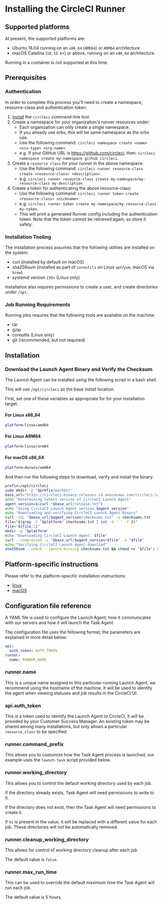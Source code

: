 # Installing the CircleCI Runner

## Supported platforms

At present, the supported platforms are:
* Ubuntu 18.04 running on an `x86_64` (`AMD64`) or `ARM64` architecture
* macOS Catalina (`10.15.6+`) or above, running on an `x86_64` architecture.

Running in a container is not supported at this time.

## Prerequisites

### Authentication

In order to complete this process you'll need to create a namespace, resource-class and authentication token:

1. [Install](https://circleci.com/docs/2.0/local-cli/#installation) the `circleci` command-line tool.
2. Create a namespace for your organization's runner resources under:
   * Each organization can only create a single namespace.
   * If you already use orbs, this will be same namespace as the orbs use.
   * Use the following command: `circleci namespace create <name> <vcs-type> <org-name>`.
   * e.g. If your GitHub URL is https://github.com/circleci, then: `circleci namespace create my-namespace github circleci`.
3. Create a `resource class` for your runner in the above namespace:
   * Use the following command: `circleci runner resource-class create <resource-class> <description>`.
   * e.g. `circleci runner resource-class create my-namespace/my-resource-class my-description`
4. Create a token for authenticating the above resource-class:
   * Use the following command: `circleci runner token create <resource-class> <nickname>`.
   * e.g. `circleci runner token create my-namespace/my-resource-class my-token`.
   * This will print a generated Runner config including the authentication token. Note that the token cannot be retrieved again, so store it safely.

### Installation Tooling

The installation process assumes that the following utilities are installed on the system:

* curl (installed by default on macOS)
* sha256sum (installed as part of `coreutils` on Linux `apt`/`yum`, macOS via `brew`)
* systemd version `235+` (Linux only)

Installation also requires permissions to create a user, and create directories under `/opt`.

### Job Running Requirements

Running jobs requires that the following tools are available on the machine:

* tar
* gzip
* coreutils (Linux only)
* git (recommended, but not required)

## Installation

### Download the Launch Agent Binary and Verify the Checksum

The Launch Agent can be installed using the following script in a bash shell.

This will use `/opt/circleci` as the base install location.

First, set one of these variables as appropriate for for your installation target.

#### For Linux x86_64
```bash
platform=linux/amd64
```

#### For Linux ARM64
```bash
platform=linux/arm64
```

#### For macOS x86_64
```bash
platform=darwin/amd64
```

And then run the following steps to download, verify and install the binary.

```bash
prefix=/opt/circleci
sudo mkdir -p "$prefix/workdir"
base_url="https://circleci-binary-releases.s3.amazonaws.com/circleci-launch-agent"
echo "Determining latest version of CircleCI Launch Agent"
agent_version=$(curl "$base_url/release.txt")
echo "Using CircleCI Launch Agent version $agent_version"
echo "Downloading and verifying CircleCI Launch Agent Binary"
curl -sSL "$base_url/$agent_version/checksums.txt" -o checksums.txt
file="$(grep -F "$platform" checksums.txt | cut -d ' ' -f 2)"
file="${file:1}"
mkdir -p "$platform"
echo "Downloading CircleCI Launch Agent: $file"
curl --compressed -L "$base_url/$agent_version/$file" -o "$file"
echo "Verifying CircleCI Launch Agent download"
sha256sum --check --ignore-missing checksums.txt && chmod +x "$file"; sudo cp "$file" "$prefix/circleci-launch-agent" || echo "Invalid checksum for CircleCI Launch Agent, please try download again"
```

## Platform-specific instructions

Please refer to the platform-specific installation instructions:
* [linux](./INSTALL-linux.md)
* [macOS](./INSTALL-macos.md)

## Configuration file reference

A YAML file is used to configure the Launch Agent; how it communicates with our servers and how it will launch the Task Agent.

The configuration file uses the following format, the parameters are explained in more detail below:

```yaml
api:
  auth_token: AUTH_TOKEN
runner:
  name: RUNNER_NAME
```

### runner.name

This is a unique name assigned to this particular running Launch Agent, we recommend using the hostname of the machine. It will be used to identify the agent when viewing statuses and job results in the CircleCI UI.

### api.auth_token

This is a token used to identify the Launch Agent to CircleCI, it will be provided by your Customer Success Manager. An existing token may be shared among many installations, but only allows a particular `resource_class` to be specified.

### runner.command_prefix

This allows you to customize how the Task Agent process is launched, our example uses the `launch-task` script provided below.

### runner.working_directory

This allows you to control the default working directory used by each job.

If the directory already exists, Task Agent will need permissions to write to it.

If the directory does not exist, then the Task Agent will need permissions to create it.

If `%s` is present in the value, it will be replaced with a different value for each job. These directories will *not* be automatically removed.

### runner.cleanup_working_directory

This allows for control of working directory cleanup after each job.

The default value is `false`.

### runner.max_run_time

This can be used to override the default maximum time the Task Agent will run each job.

The default value is 5 hours.